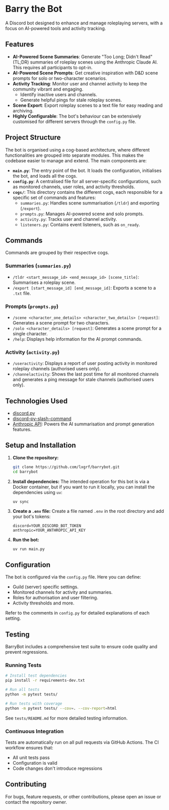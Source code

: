 # Barry the Bot

A Discord bot designed to enhance and manage roleplaying servers, with a focus on AI-powered tools and activity tracking.

## Features

-   **AI-Powered Scene Summaries**: Generate "Too Long; Didn't Read" (TL;DR) summaries of roleplay scenes using the Anthropic Claude AI. This requires all participants to opt-in.
-   **AI-Powered Scene Prompts**: Get creative inspiration with D&D scene prompts for solo or two-character scenarios.
-   **Activity Tracking**: Monitor user and channel activity to keep the community vibrant and engaging.
    -   Identify inactive users and channels.
    -   Generate helpful pings for stale roleplay scenes.
-   **Scene Export**: Export roleplay scenes to a text file for easy reading and archiving.
-   **Highly Configurable**: The bot's behaviour can be extensively customised for different servers through the `config.py` file.

## Project Structure

The bot is organised using a cog-based architecture, where different functionalities are grouped into separate modules. This makes the codebase easier to manage and extend. The main components are:

-   **`main.py`**: The entry point of the bot. It loads the configuration, initialises the bot, and loads all the cogs.
-   **`config.py`**: A centralised file for all server-specific configurations, such as monitored channels, user roles, and activity thresholds.
-   **`cogs/`**: This directory contains the different cogs, each responsible for a specific set of commands and features:
    -   `summaries.py`: Handles scene summarisation (`/tldr`) and exporting (`/export`).
    -   `prompts.py`: Manages AI-powered scene and solo prompts.
    -   `activity.py`: Tracks user and channel activity.
    -   `listeners.py`: Contains event listeners, such as `on_ready`.

## Commands

Commands are grouped by their respective cogs.

### Summaries (`summaries.py`)
-   `/tldr <start_message_id> <end_message_id> [scene_title]`: Summarises a roleplay scene.
-   `/export [start_message_id] [end_message_id]`: Exports a scene to a `.txt` file.

### Prompts (`prompts.py`)
-   `/scene <character_one_details> <character_two_details> [request]`: Generates a scene prompt for two characters.
-   `/solo <character_details> [request]`: Generates a scene prompt for a single character.
-   `/help`: Displays help information for the AI prompt commands.

### Activity (`activity.py`)
-   `/useractivity`: Displays a report of user posting activity in monitored roleplay channels (authorised users only).
-   `/channelactivity`: Shows the last post time for all monitored channels and generates a ping message for stale channels (authorised users only).

## Technologies Used

-   [discord.py](https://github.com/Rapptz/discord.py)
-   [discord-py-slash-command](https://github.com/eunwoo1104/discord-py-slash-command)
-   [Anthropic API](https://www.anthropic.com/): Powers the AI summarisation and prompt generation features.

## Setup and Installation

1.  **Clone the repository:**
    ```bash
    git clone https://github.com/lxgrf/barrybot.git
    cd barrybot
    ```

2.  **Install dependencies:**
    The intended operation for this bot is via a Docker container, but if you want to run it locally, you can install the dependencies using `uv`:
    ```
    uv sync
    ```

3.  **Create a `.env` file:**
    Create a file named `.env` in the root directory and add your bot's tokens:
    ```
    discord=YOUR_DISCORD_BOT_TOKEN
    anthropic=YOUR_ANTHROPIC_API_KEY
    ```

4.  **Run the bot:**
    ```bash
    uv run main.py
    ```

## Configuration

The bot is configured via the `config.py` file. Here you can define:
-   Guild (server) specific settings.
-   Monitored channels for activity and summaries.
-   Roles for authorisation and user filtering.
-   Activity thresholds and more.

Refer to the comments in `config.py` for detailed explanations of each setting.

## Testing

BarryBot includes a comprehensive test suite to ensure code quality and prevent regressions.

### Running Tests

```bash
# Install test dependencies
pip install -r requirements-dev.txt

# Run all tests
python -m pytest tests/

# Run tests with coverage
python -m pytest tests/ --cov=. --cov-report=html
```

See `tests/README.md` for more detailed testing information.

### Continuous Integration

Tests are automatically run on all pull requests via GitHub Actions. The CI workflow ensures that:
- All unit tests pass
- Configuration is valid
- Code changes don't introduce regressions

## Contributing

For bugs, feature requests, or other contributions, please open an issue or contact the repository owner.
